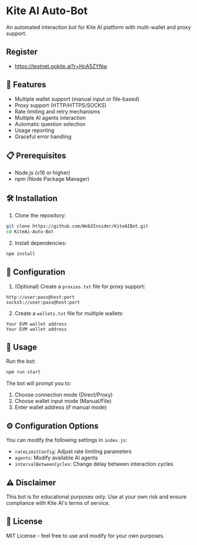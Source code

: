 # Kite AI Auto-Bot

An automated interaction bot for Kite AI platform with multi-wallet and proxy support.

## Register 

- https://testnet.gokite.ai?r=HcA5ZYNw

## 🌟 Features

- Multiple wallet support (manual input or file-based)
- Proxy support (HTTP/HTTPS/SOCKS)
- Rate limiting and retry mechanisms
- Multiple AI agents interaction
- Automatic question selection
- Usage reporting
- Graceful error handling

## 📋 Prerequisites

- Node.js (v16 or higher)
- npm (Node Package Manager)

## 🛠️ Installation

1. Clone the repository:
```bash
git clone https://github.com/Web3Insider/KiteAIBot.git
cd KiteAi-Auto-Bot
```

2. Install dependencies:
```bash
npm install
```

## 📝 Configuration

1. (Optional) Create a `proxies.txt` file for proxy support:
```
http://user:pass@host:port
socks5://user:pass@host:port
```

2. Create a `wallets.txt` file for multiple wallets:
```
Your EVM wallet address
Your EVM wallet address
```

## 🚀 Usage

Run the bot:
```bash
npm run start
```

The bot will prompt you to:
1. Choose connection mode (Direct/Proxy)
2. Choose wallet input mode (Manual/File)
3. Enter wallet address (if manual mode)

## ⚙️ Configuration Options

You can modify the following settings in `index.js`:

- `rateLimitConfig`: Adjust rate limiting parameters
- `agents`: Modify available AI agents
- `intervalBetweenCycles`: Change delay between interaction cycles

## ⚠️ Disclaimer

This bot is for educational purposes only. Use at your own risk and ensure compliance with Kite AI's terms of service.

## 📜 License

MIT License - feel free to use and modify for your own purposes.
